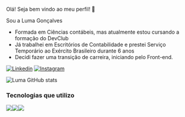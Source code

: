 Olá! Seja bem vindo ao meu perfil! 👋


Sou a Luma Gonçalves

- Formada em Ciências contábeis, mas atualmente estou cursando a formação do DevClub
- Já trabalhei em Escritórios de Contabilidade e prestei Serviço Temporário ao Exército Brasileiro durante 6 anos
- Decidi fazer uma transição de carreira, iniciando pelo Front-end.

[![Linkedin](https://img.shields.io/badge/LinkedIn-0077B5?style=for-the-badge&logo=linkedin&logoColor=white)](https://www.linkedin.com/in/luma-gon%C3%A7alves-8b1b3935/)
[![Instagram](https://img.shields.io/badge/Instagram-E4405F?style=for-the-badge&logo=instagram&logoColor=white)](https://instagram.com/lumabrg)


![Luma GitHub stats](https://github-readme-stats.vercel.app/api?username=Luma-Goncalves&show_icons=true&theme=merko)

### Tecnologias que utilizo

<img src = "https://icongr.am/devicon/html5-original-wordmark.svg?size=128&color=currentColor"><img src = "https://icongr.am/devicon/css3-original-wordmark.svg?size=128&color=currentColor"><img src = "https://icongr.am/devicon/javascript-original.svg?size=128&color=currentColor">
  
